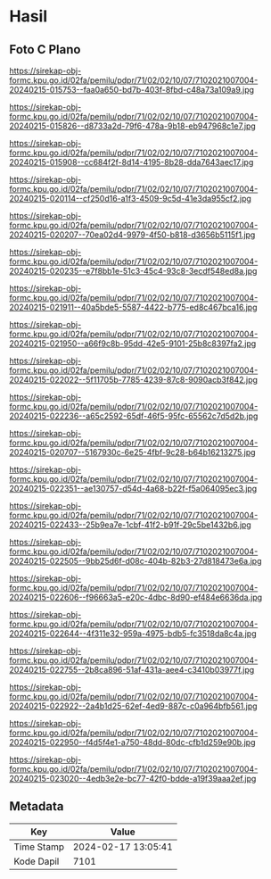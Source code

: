 # Hasil

## Foto C Plano

https://sirekap-obj-formc.kpu.go.id/02fa/pemilu/pdpr/71/02/02/10/07/7102021007004-20240215-015753--faa0a650-bd7b-403f-8fbd-c48a73a109a9.jpg

https://sirekap-obj-formc.kpu.go.id/02fa/pemilu/pdpr/71/02/02/10/07/7102021007004-20240215-015826--d8733a2d-79f6-478a-9b18-eb947968c1e7.jpg

https://sirekap-obj-formc.kpu.go.id/02fa/pemilu/pdpr/71/02/02/10/07/7102021007004-20240215-015908--cc684f2f-8d14-4195-8b28-dda7643aec17.jpg

https://sirekap-obj-formc.kpu.go.id/02fa/pemilu/pdpr/71/02/02/10/07/7102021007004-20240215-020114--cf250d16-a1f3-4509-9c5d-41e3da955cf2.jpg

https://sirekap-obj-formc.kpu.go.id/02fa/pemilu/pdpr/71/02/02/10/07/7102021007004-20240215-020207--70ea02d4-9979-4f50-b818-d3656b5115f1.jpg

https://sirekap-obj-formc.kpu.go.id/02fa/pemilu/pdpr/71/02/02/10/07/7102021007004-20240215-020235--e7f8bb1e-51c3-45c4-93c8-3ecdf548ed8a.jpg

https://sirekap-obj-formc.kpu.go.id/02fa/pemilu/pdpr/71/02/02/10/07/7102021007004-20240215-021911--40a5bde5-5587-4422-b775-ed8c467bca16.jpg

https://sirekap-obj-formc.kpu.go.id/02fa/pemilu/pdpr/71/02/02/10/07/7102021007004-20240215-021950--a66f9c8b-95dd-42e5-9101-25b8c8397fa2.jpg

https://sirekap-obj-formc.kpu.go.id/02fa/pemilu/pdpr/71/02/02/10/07/7102021007004-20240215-022022--5f11705b-7785-4239-87c8-9090acb3f842.jpg

https://sirekap-obj-formc.kpu.go.id/02fa/pemilu/pdpr/71/02/02/10/07/7102021007004-20240215-022236--a65c2592-65df-46f5-95fc-65562c7d5d2b.jpg

https://sirekap-obj-formc.kpu.go.id/02fa/pemilu/pdpr/71/02/02/10/07/7102021007004-20240215-020707--5167930c-6e25-4fbf-9c28-b64b16213275.jpg

https://sirekap-obj-formc.kpu.go.id/02fa/pemilu/pdpr/71/02/02/10/07/7102021007004-20240215-022351--ae130757-d54d-4a68-b22f-f5a064095ec3.jpg

https://sirekap-obj-formc.kpu.go.id/02fa/pemilu/pdpr/71/02/02/10/07/7102021007004-20240215-022433--25b9ea7e-1cbf-41f2-b91f-29c5be1432b6.jpg

https://sirekap-obj-formc.kpu.go.id/02fa/pemilu/pdpr/71/02/02/10/07/7102021007004-20240215-022505--9bb25d6f-d08c-404b-82b3-27d818473e6a.jpg

https://sirekap-obj-formc.kpu.go.id/02fa/pemilu/pdpr/71/02/02/10/07/7102021007004-20240215-022606--f96663a5-e20c-4dbc-8d90-ef484e6636da.jpg

https://sirekap-obj-formc.kpu.go.id/02fa/pemilu/pdpr/71/02/02/10/07/7102021007004-20240215-022644--4f311e32-959a-4975-bdb5-fc3518da8c4a.jpg

https://sirekap-obj-formc.kpu.go.id/02fa/pemilu/pdpr/71/02/02/10/07/7102021007004-20240215-022755--2b8ca896-51af-431a-aee4-c3410b03977f.jpg

https://sirekap-obj-formc.kpu.go.id/02fa/pemilu/pdpr/71/02/02/10/07/7102021007004-20240215-022922--2a4b1d25-62ef-4ed9-887c-c0a964bfb561.jpg

https://sirekap-obj-formc.kpu.go.id/02fa/pemilu/pdpr/71/02/02/10/07/7102021007004-20240215-022950--f4d5f4e1-a750-48dd-80dc-cfb1d259e90b.jpg

https://sirekap-obj-formc.kpu.go.id/02fa/pemilu/pdpr/71/02/02/10/07/7102021007004-20240215-023020--4edb3e2e-bc77-42f0-bdde-a19f39aaa2ef.jpg


## Metadata

| Key        | Value               |
| ---------- | ------------------- |
| Time Stamp | 2024-02-17 13:05:41 |
| Kode Dapil | 7101                |



